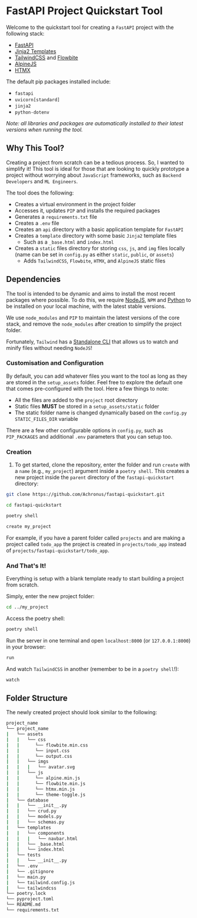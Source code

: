 # FastAPI Project Quickstart Tool

Welcome to the quickstart tool for creating a `FastAPI` project with the following stack:

- [FastAPI](https://github.com/tiangolo/fastapi)
- [Jinja2 Templates](https://jinja.palletsprojects.com/)
- [TailwindCSS](https://tailwindcss.com/) and [Flowbite](https://flowbite.com/)
- [AlpineJS](https://alpinejs.dev/)
- [HTMX](https://htmx.org/)

The default pip packages installed include:

- `fastapi`
- `uvicorn[standard]`
- `jinja2`
- `python-dotenv`

_Note: all libraries and packages are automatically installed to their latest versions when running the tool._

## Why This Tool?

Creating a project from scratch can be a tedious process. So, I wanted to simplify it! This tool is ideal for those that are looking to quickly prototype a project without worrying about `JavaScript` frameworks, such as `Backend Developers` and `ML Engineers`.

The tool does the following:

- Creates a virtual environment in the project folder
- Accesses it, updates `PIP` and installs the required packages
- Generates a `requirements.txt` file
- Creates a `.env` file
- Creates an `api` directory with a basic application template for `FastAPI`
- Creates a `template` directory with some basic `Jinja2` template files
  - Such as a `_base.html` and `index.html`
- Creates a `static` files directory for storing `css`, `js`, and `img` files locally (name can be set in `config.py` as either `static`, `public`, or `assets`)
  - Adds `TailwindCSS`, `Flowbite`, `HTMX`, and `AlpineJS` static files


## Dependencies

The tool is intended to be dynamic and aims to install the most recent packages where possible. To do this, we require [NodeJS](https://nodejs.org/en), `NPM` and [Python](https://www.python.org/downloads/) to be installed on your local machine, with the latest stable versions. 

We use `node_modules` and `PIP` to maintain the latest versions of the core stack, and remove the `node_modules` after creation to simplify the project folder.

Fortunately, `Tailwind` has a [Standalone CLI](https://tailwindcss.com/blog/standalone-cli) that allows us to watch and minify files without needing `NodeJS`!


### Customisation and Configuration

By default, you can add whatever files you want to the tool as long as they are stored in the `setup_assets` folder. Feel free to explore the default one that comes pre-configured with the tool. Here a few things to note:
- All the files are added to the `project` root directory
- Static files **MUST** be stored in a `setup_assets/static` folder
- The static folder name is changed dynamically based on the `config.py` `STATIC_FILES_DIR` variable

There are a few other configurable options in `config.py`, such as `PIP_PACKAGES` and additional `.env` parameters that you can setup too.


### Creation
1. To get started, clone the repository, enter the folder and run `create` with a `name` (e.g., `my_project`) argument inside a `poetry shell`. This creates a new project inside the `parent` directory of the `fastapi-quickstart` directory:

```bash
git clone https://github.com/Achronus/fastapi-quickstart.git
```

```bash
cd fastapi-quickstart
```

```bash
poetry shell
```

```bash
create my_project
```

For example, if you have a parent folder called `projects` and are making a project called `todo_app` the project is created in `projects/todo_app` instead of `projects/fastapi-quickstart/todo_app`.


### And That's It!
Everything is setup with a blank template ready to start building a project from scratch.

Simply, enter the new project folder:

```bash
cd ../my_project
```

Access the poetry shell:
```bash
poetry shell
```

Run the server in one terminal and open `localhost:8000` (or `127.0.0.1:8000`) in your browser:

```bash
run
```

And watch `TailwindCSS` in another (remember to be in a `poetry shell`!):

```bash
watch
```

## Folder Structure

The newly created project should look similar to the following:

```bash
project_name
└── project_name
|   └── assets
|   |   └── css
|   |      └── flowbite.min.css
|   |      └── input.css
|   |      └── output.css
|   |   └── imgs
|   |   |   └── avatar.svg
|   |   └── js
|   |      └── alpine.min.js
|   |      └── flowbite.min.js
|   |      └── htmx.min.js
|   |      └── theme-toggle.js
|   └── database
|   |   └── __init__.py
|   |   └── crud.py
|   |   └── models.py
|   |   └── schemas.py
|   └── templates
|   |   └── components
|   |   |   └── navbar.html
|   |   └── _base.html
|   |   └── index.html
|   └── tests
|   |   └── __init__.py
|   └── .env
|   └── .gitignore
|   └── main.py
|   └── tailwind.config.js
|   └── tailwindcss
└── poetry.lock
└── pyproject.toml
└── README.md
└── requirements.txt
```
